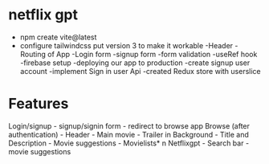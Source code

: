 # netflix gpt

- npm create vite@latest
- configure tailwindcss put version 3 to    make it workable
-Header
-Routing of App
-Login form
-signup form
-form validation
-useRef hook
-firebase setup
-deploying our app to production
-create signup user account 
-implement Sign in user Api
-created Redux store with userslice







# Features

  Login/signup
    - signup/signin form
    - redirect to browse app
  Browse (after authentication)
    - Header
    - Main movie
      - Trailer in Background
      - Title and Description
      - Movie suggestions
        - Movielists* n
   Netflixgpt
    - Search bar
    - movie suggestions     

